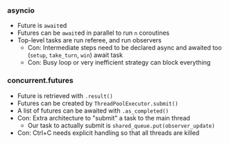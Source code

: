 
### asyncio

- Future is `await`ed
- Futures can be `await`ed in parallel to run `n` coroutines
- Top-level tasks are run referee, and run observers
  - Con: Intermediate steps need to be declared async and awaited too (`setup`, `take_turn`, `win`)
  await task
  - Con: Busy loop or very inefficient strategy can block everything

### concurrent.futures

- Future is retrieved with `.result()`
- Futures can be created by `ThreadPoolExecutor.submit()`
- A list of futures can be awaited with `.as_completed()`
- Con: Extra architecture to "submit" a task to the main thread
  - Our task to actually submit is `shared_queue.put(observer_update)`
- Con: Ctrl+C needs explicit handling so that all threads are killed

